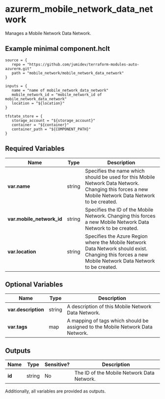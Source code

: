 # azurerm_mobile_network_data_network

Manages a Mobile Network Data Network.

## Example minimal component.hclt

```hcl
source = {
   repo = "https://github.com/jumidev/terraform-modules-auto-azurerm.git" 
   path = "mobile_network/mobile_network_data_network" 
}

inputs = {
   name = "name of mobile_network_data_network" 
   mobile_network_id = "mobile_network_id of mobile_network_data_network" 
   location = "${location}" 
}

tfstate_store = {
   storage_account = "${storage_account}" 
   container = "${container}" 
   container_path = "${COMPONENT_PATH}" 
}

```

## Required Variables

| Name | Type |  Description |
| ---- | --------- |  ----------- |
| **var.name** | string |  Specifies the name which should be used for this Mobile Network Data Network. Changing this forces a new Mobile Network Data Network to be created. | 
| **var.mobile_network_id** | string |  Specifies the ID of the Mobile Network. Changing this forces a new Mobile Network Data Network to be created. | 
| **var.location** | string |  Specifies the Azure Region where the Mobile Network Data Network should exist. Changing this forces a new Mobile Network Data Network to be created. | 

## Optional Variables

| Name | Type |  Description |
| ---- | --------- |  ----------- |
| **var.description** | string |  A description of this Mobile Network Data Network. | 
| **var.tags** | map |  A mapping of tags which should be assigned to the Mobile Network Data Network. | 



## Outputs

| Name | Type | Sensitive? | Description |
| ---- | ---- | --------- | --------- |
| **id** | string | No  | The ID of the Mobile Network Data Network. | 

Additionally, all variables are provided as outputs.
